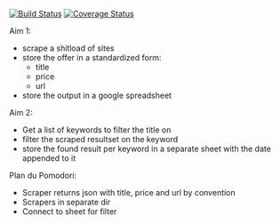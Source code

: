 [![Build Status](https://api.travis-ci.org/bartee/daily_offers.svg?branch=master)](https://travis-ci.org/bartee/daily_offers)
[![Coverage Status](https://coveralls.io/repos/github/bartee/daily_offers/badge.svg?branch=master)](https://coveralls.io/github/bartee/daily_offers?branch=master)

Aim 1:
- scrape a shitload of sites
- store the offer in a standardized form:
    - title
    - price
    - url
- store the output in a google spreadsheet

Aim 2:
- Get a list of keywords to filter the title on
- filter the scraped resultset on the keyword
- store the found result per keyword in a separate sheet with the date appended to it
 

Plan du Pomodori:
- Scraper returns json with title, price and url by convention
- Scrapers in separate dir
- Connect to sheet for filter
